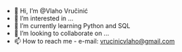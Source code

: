 - 👋 Hi, I’m @Vlaho Vručinić
- 👀 I’m interested in ...
- 🌱 I’m currently learning Python and SQL
- 💞️ I’m looking to collaborate on ...
- 📫 How to reach me - e-mail: vrucinicvlaho@gmail.com

<!---
VlahoVrucinic/VlahoVrucinic is a ✨ special ✨ repository because its `README.md` (this file) appears on your GitHub profile.
You can click the Preview link to take a look at your changes.
--->
